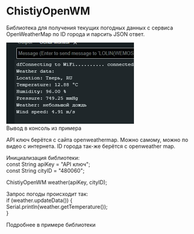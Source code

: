 # ChistiyOpenWM
Библиотека для получения текущих погодных данных с сервиса OpenWeatherMap по ID города и парсить JSON ответ.  


![Пример вывода](https://github.com/ChistiyAlexay/ChistiyOpenWM/blob/main/ChistiyOpenWM/Images/Img.jpg?raw=true)  
Вывод в консоль из примера  


API ключ берётся с сайта openweathermap. Можно самому, можно по видео с интернета. ID города так-же берётся с openweather map.  


Инициализация библиотеки:  
const String apiKey = "API ключ";  
const String cityID = "480060";  
  
ChistiyOpenWM weather(apiKey, cityID);  

Запрос погоды происходит так:  
if (weather.updateData()) {  
    Serial.println(weather.getTemperature());  
}  

Подробнее в примере библиотеки
